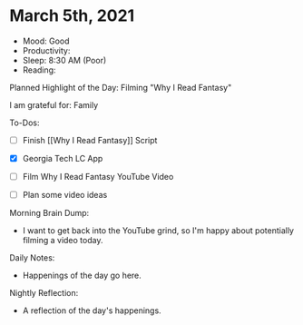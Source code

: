 # March 5th, 2021

- Mood: Good
- Productivity: 
- Sleep: 8:30 AM (Poor)
- Reading: 

Planned Highlight of the Day: Filming "Why I Read Fantasy"

I am grateful for: Family

To-Dos:
- [ ] Finish [[Why I Read Fantasy]] Script
- [x] Georgia Tech LC App
- [ ] Film Why I Read Fantasy YouTube Video
- [ ] Plan some video ideas


Morning Brain Dump:
- I want to  get back into the YouTube grind, so I'm happy about potentially filming a video today.

Daily Notes:
- Happenings of the day go here.


Nightly Reflection: 
- A reflection of the day's happenings.






